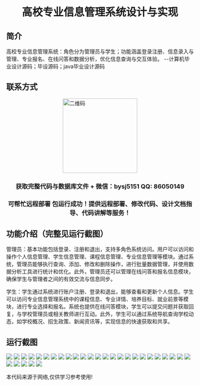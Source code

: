 <p><h1 align="center">高校专业信息管理系统设计与实现</h1></p>

## 简介
高校专业信息管理系统：角色分为管理员与学生；功能涵盖登录注册、信息录入与管理、专业报名、在线问答和数据分析，优化信息查询与交互体验。    --计算机毕业设计源码；毕设源码；java毕业设计源码


## 联系方式
<img src="https://bs-1329754181.cos.ap-shanghai.myqcloud.com/wx.jpg" alt="二维码" style="display: block; margin: 0 auto;" width="200px">
<p><h3 align="center">获取完整代码与数据库文件 + 微信：bysj5151 QQ: 86050149</h3></p>
<p><h3 align="center">可帮忙远程部署 包运行成功！提供远程部署、修改代码、设计文档指导、代码讲解等服务！</h3></p>

## 功能介绍（完整见运行截图）
管理员：基本功能包括登录、注册和退出，支持多角色系统访问。用户可以访问和操作个人信息管理、学生信息管理、课程信息管理、专业信息管理等模块。通过系统，管理员能够执行查询、添加、修改和删除操作，进行批量数据管理，并使用数据分析工具进行统计和优化。此外，管理员还可以管理在线问答和报名信息模块，确保学生与管理者之间的有效交流与信息同步。

学生：学生通过系统进行账户注册、登录和退出，能够查看和更新个人信息。学生可以访问专业信息管理系统中的课程信息、专业详情、培养目标、就业前景等模块，进行专业选择和报名。系统也提供在线问答模块，学生可以提交问题并获取回复，与学校管理员或相关教师进行互动。此外，学生可以通过系统导航查询学校动态，如学校概况、招生政策、新闻资讯等，实现信息的快速获取和共享。


## 运行截图
![](https://bs-1329754181.cos.ap-shanghai.myqcloud.com/ssm/HigherEducationMajorInformationManagementSystem/img/001.jpg)
![](https://bs-1329754181.cos.ap-shanghai.myqcloud.com/ssm/HigherEducationMajorInformationManagementSystem/img/002.jpg)
![](https://bs-1329754181.cos.ap-shanghai.myqcloud.com/ssm/HigherEducationMajorInformationManagementSystem/img/003.jpg)
![](https://bs-1329754181.cos.ap-shanghai.myqcloud.com/ssm/HigherEducationMajorInformationManagementSystem/img/004.jpg)
![](https://bs-1329754181.cos.ap-shanghai.myqcloud.com/ssm/HigherEducationMajorInformationManagementSystem/img/005.jpg)
![](https://bs-1329754181.cos.ap-shanghai.myqcloud.com/ssm/HigherEducationMajorInformationManagementSystem/img/006.jpg)
![](https://bs-1329754181.cos.ap-shanghai.myqcloud.com/ssm/HigherEducationMajorInformationManagementSystem/img/007.jpg)
![](https://bs-1329754181.cos.ap-shanghai.myqcloud.com/ssm/HigherEducationMajorInformationManagementSystem/img/008.jpg)
![](https://bs-1329754181.cos.ap-shanghai.myqcloud.com/ssm/HigherEducationMajorInformationManagementSystem/img/009.jpg)
![](https://bs-1329754181.cos.ap-shanghai.myqcloud.com/ssm/HigherEducationMajorInformationManagementSystem/img/010.jpg)
![](https://bs-1329754181.cos.ap-shanghai.myqcloud.com/ssm/HigherEducationMajorInformationManagementSystem/img/011.jpg)
![](https://bs-1329754181.cos.ap-shanghai.myqcloud.com/ssm/HigherEducationMajorInformationManagementSystem/img/012.jpg)
![](https://bs-1329754181.cos.ap-shanghai.myqcloud.com/ssm/HigherEducationMajorInformationManagementSystem/img/013.jpg)
![](https://bs-1329754181.cos.ap-shanghai.myqcloud.com/ssm/HigherEducationMajorInformationManagementSystem/img/014.jpg)
![](https://bs-1329754181.cos.ap-shanghai.myqcloud.com/ssm/HigherEducationMajorInformationManagementSystem/img/015.jpg)
![](https://bs-1329754181.cos.ap-shanghai.myqcloud.com/ssm/HigherEducationMajorInformationManagementSystem/img/016.jpg)
![](https://bs-1329754181.cos.ap-shanghai.myqcloud.com/ssm/HigherEducationMajorInformationManagementSystem/img/017.jpg)
![](https://bs-1329754181.cos.ap-shanghai.myqcloud.com/ssm/HigherEducationMajorInformationManagementSystem/img/018.jpg)
![](https://bs-1329754181.cos.ap-shanghai.myqcloud.com/ssm/HigherEducationMajorInformationManagementSystem/img/019.jpg)
![](https://bs-1329754181.cos.ap-shanghai.myqcloud.com/ssm/HigherEducationMajorInformationManagementSystem/img/020.jpg)
![](https://bs-1329754181.cos.ap-shanghai.myqcloud.com/ssm/HigherEducationMajorInformationManagementSystem/img/021.jpg)
![](https://bs-1329754181.cos.ap-shanghai.myqcloud.com/ssm/HigherEducationMajorInformationManagementSystem/img/022.jpg)
![](https://bs-1329754181.cos.ap-shanghai.myqcloud.com/ssm/HigherEducationMajorInformationManagementSystem/img/023.jpg)
![](https://bs-1329754181.cos.ap-shanghai.myqcloud.com/ssm/HigherEducationMajorInformationManagementSystem/img/024.jpg)
![](https://bs-1329754181.cos.ap-shanghai.myqcloud.com/ssm/HigherEducationMajorInformationManagementSystem/img/025.jpg)
![](https://bs-1329754181.cos.ap-shanghai.myqcloud.com/ssm/HigherEducationMajorInformationManagementSystem/img/026.jpg)
![](https://bs-1329754181.cos.ap-shanghai.myqcloud.com/ssm/HigherEducationMajorInformationManagementSystem/img/027.jpg)
![](https://bs-1329754181.cos.ap-shanghai.myqcloud.com/ssm/HigherEducationMajorInformationManagementSystem/img/028.jpg)
![](https://bs-1329754181.cos.ap-shanghai.myqcloud.com/ssm/HigherEducationMajorInformationManagementSystem/img/029.jpg)
![](https://bs-1329754181.cos.ap-shanghai.myqcloud.com/ssm/HigherEducationMajorInformationManagementSystem/img/030.jpg)

<p>本代码来源于网络,仅供学习参考使用!</p>
